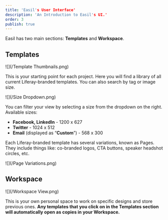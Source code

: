 ```yaml
---
title: 'Easil's User Interface'
description: 'An Introduction to Easil's UI.'
order: 3
publish: true
---
```


Easil has two main sections: **Templates** and **Workspace**.

## Templates

![](/Template Thumbnails.png)

This is your starting point for each project. Here you will find a library of all current Liferay-branded templates. You can also search by tag or image size.

![](/Size Dropdown.png)

You can filter your view by selecting a size from the dropdown on the right. Available sizes:

-   **Facebook, LinkedIn** - 1200 x 627
-   **Twitter** - 1024 x 512
-   **Email** (displayed as “**Custom**”) - 568 x 300

Each Liferay-branded template has several variations, known as Pages. They include things like: co-branded logos, CTA buttons, speaker headshot circles, etc.

![](/Page Variations.png)

## Workspace

![](/Workspace View.png)

This is your own personal space to work on specific designs and store previous ones. **Any templates that you click on in the Templates section will automatically open as copies in your Workspace.**
